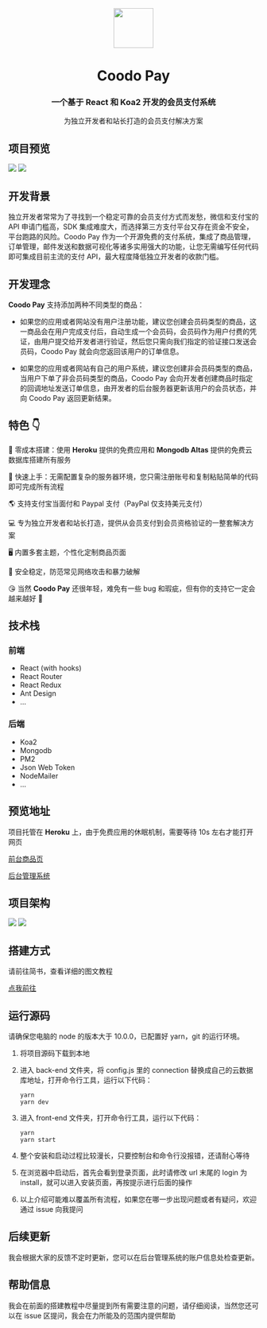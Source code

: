 <div align="center">
<img src="https://i.loli.net/2020/03/27/xdEUXeo6QDMWa2O.png" width="80px" height="80px"/>
</div>
  <h1 align="center">
    Coodo Pay
  </h1>
  <h3 align="center">
    一个基于 React 和 Koa2 开发的会员支付系统
  </h3>
<p align="center">
    为独立开发者和站长打造的会员支付解决方案
</p>

## 项目预览

<img src="https://i.loli.net/2020/07/10/szqvUMpV9IALkXQ.png">
<img src="https://i.loli.net/2020/07/10/zHZmOoi4rBMaU1D.png">

## 开发背景

独立开发者常常为了寻找到一个稳定可靠的会员支付方式而发愁，微信和支付宝的 API 申请门槛高，SDK 集成难度大，而选择第三方支付平台又存在资金不安全，平台跑路的风险。Coodo Pay 作为一个开源免费的支付系统，集成了商品管理，订单管理，邮件发送和数据可视化等诸多实用强大的功能，让您无需编写任何代码即可集成目前主流的支付 API，最大程度降低独立开发者的收款门槛。

## 开发理念

**Coodo Pay** 支持添加两种不同类型的商品：

- 如果您的应用或者网站没有用户注册功能，建议您创建会员码类型的商品，这一商品会在用户完成支付后，自动生成一个会员码，会员码作为用户付费的凭证，由用户提交给开发者进行验证，然后您只需向我们指定的验证接口发送会员码，Coodo Pay 就会向您返回该用户的订单信息。

- 如果您的应用或者网站有自己的用户系统，建议您创建非会员码类型的商品，当用户下单了非会员码类型的商品，Coodo Pay 会向开发者创建商品时指定的回调地址发送订单信息，由开发者的后台服务器更新该用户的会员状态，并向 Coodo Pay 返回更新结果。

## 特色 👇

📝 零成本搭建：使用 **Heroku** 提供的免费应用和 **Mongodb Altas** 提供的免费云数据库搭建所有服务

🌉 快速上手：无需配置复杂的服务器环境，您只需注册账号和复制粘贴简单的代码即可完成所有流程

🌎 支持支付宝当面付和 Paypal 支付（PayPal 仅支持美元支付）

💻 专为独立开发者和站长打造，提供从会员支付到会员资格验证的一整套解决方案

🖥 内置多套主题，个性化定制商品页面

🌱 安全稳定，防范常见网络攻击和暴力破解

😘 当然 **Coodo Pay** 还很年轻，难免有一些 bug 和瑕疵，但有你的支持它一定会越来越好 🏃

## 技术栈

### 前端

- React (with hooks)
- React Router
- React Redux
- Ant Design
- ...

### 后端

- Koa2
- Mongodb
- PM2
- Json Web Token
- NodeMailer
- ...

## 预览地址

项目托管在 **Heroku** 上，由于免费应用的休眠机制，需要等待 10s 左右才能打开网页

[前台商品页](https://pay.960960.xyz/#/product/6)

[后台管理系统](https://pay.960960.xyz)

## 项目架构

<img src="https://i.loli.net/2020/06/25/IAvzkwqybueSd1p.png">
<img src="https://i.loli.net/2020/06/25/GpBbfny8JdVN1cr.png">

## 搭建方式

请前往简书，查看详细的图文教程

[点我前往](https://www.jianshu.com/p/13e3ed3f7079)

## 运行源码

请确保您电脑的 node 的版本大于 10.0.0，已配置好 yarn，git 的运行环境。

1. 将项目源码下载到本地

2. 进入 back-end 文件夹，将 config.js 里的 connection 替换成自己的云数据库地址，打开命令行工具，运行以下代码：

   ```
   yarn
   yarn dev
   ```

3. 进入 front-end 文件夹，打开命令行工具，运行以下代码：

   ```
   yarn
   yarn start
   ```

4. 整个安装和启动过程比较漫长，只要控制台和命令行没报错，还请耐心等待

5. 在浏览器中启动后，首先会看到登录页面，此时请修改 url 末尾的 login 为 install，就可以进入安装页面，再按提示进行后面的操作

6. 以上介绍可能难以覆盖所有流程，如果您在哪一步出现问题或者有疑问，欢迎通过 issue 向我提问

## 后续更新

我会根据大家的反馈不定时更新，您可以在后台管理系统的账户信息处检查更新。

## 帮助信息

我会在前面的搭建教程中尽量提到所有需要注意的问题，请仔细阅读，当然您还可以在 issue 区提问，我会在力所能及的范围内提供帮助
